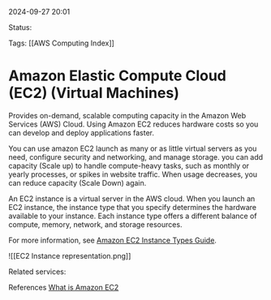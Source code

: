 2024-09-27 20:01

Status:

Tags:
[[AWS Computing Index]]

# Amazon Elastic Compute Cloud (EC2) (Virtual Machines)

Provides on-demand, scalable computing capacity in the Amazon Web Services (AWS) Cloud. Using Amazon EC2 reduces hardware costs so you can develop and deploy applications faster.

You can use amazon EC2 launch as many or as little virtual servers as you need, configure security and networking, and manage storage. you can add capacity (Scale up) to handle compute-heavy tasks, such as monthly or yearly processes, or spikes in website traffic. When usage decreases, you can reduce capacity (Scale Down) again.

An EC2 instance is a virtual server in the AWS cloud. When you launch an EC2 instance, the instance type that you specify determines the hardware available to your instance. Each instance type offers a different balance of compute, memory, network, and storage resources. 

For more information, see [Amazon EC2 Instance Types Guide](https://docs.aws.amazon.com/ec2/latest/instancetypes/).


![[EC2 Instance representation.png]]

Related services:


References 
[What is Amazon EC2](https://docs.aws.amazon.com/AWSEC2/latest/UserGuide/concepts.html)